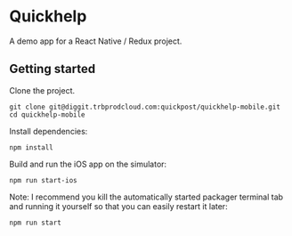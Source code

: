 # Quickhelp

A demo app for a React Native / Redux project.

## Getting started

Clone the project.

```
git clone git@diggit.trbprodcloud.com:quickpost/quickhelp-mobile.git
cd quickhelp-mobile
```

Install dependencies:

```
npm install
```


Build and run the iOS app on the simulator:

```
npm run start-ios
```

Note: I recommend you kill the automatically started packager terminal tab and running it yourself so that you can easily restart it later:

```
npm run start
```
